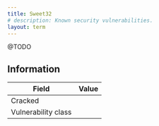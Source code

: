 ```yaml
---
title: Sweet32
# description: Known security vulnerabilities.
layout: term
---
```


@TODO

## Information

| Field               | Value |
|---------------------|-------|
| Cracked             |       |
| Vulnerability class |       |
